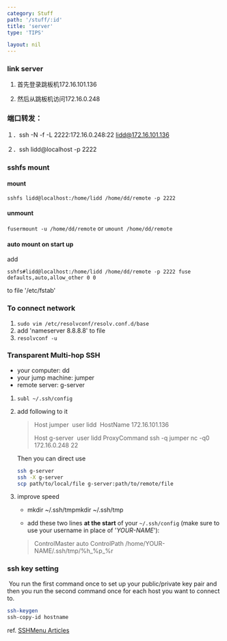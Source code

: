 ```yaml
---
category: Stuff
path: '/stuff/:id'
title: 'server'
type: 'TIPS'

layout: nil
---
```


### link server

1. 首先登录跳板机172.16.101.136

2. 然后从跳板机访问172.16.0.248

### 端口转发：

１．ssh -N -f -L 2222:172.16.0.248:22 lidd@172.16.101.136

２．ssh lidd@localhost -p 2222

### sshfs mount

#### mount

`sshfs lidd@localhost:/home/lidd /home/dd/remote -p 2222`

#### unmount

`fusermount -u /home/dd/remote` or `umount /home/dd/remote`

#### auto mount on start up

add 

`sshfs#lidd@localhost:/home/lidd /home/dd/remote -p 2222 fuse defaults,auto,allow_other 0 0`

 to file '/etc/fstab'

### To connect network

1. ``sudo vim /etc/resolvconf/resolv.conf.d/base``
2. add 'nameserver 8.8.8.8' to file
3. ``resolvconf -u``

### Transparent Multi-hop SSH

- your computer: dd
- your jump machine: jumper
- remote server: g-server

1. `subl ~/.ssh/config`

2. add following to it 

   > Host jumper
   > ​	user lidd
   > ​	HostName 172.16.101.136
   >
   > Host g-server
   > ​	user lidd
   >   	ProxyCommand ssh -q jumper nc -q0 172.16.0.248 22

   Then you can direct use 

   ```bash
   ssh g-server
   ssh -X g-server
   scp path/to/local/file g-server:path/to/remote/file
   ```

3. improve speed 

   * mkdir ~/.ssh/tmpmkdir ~/.ssh/tmp

   * add these two lines **at the start** of your `~/.ssh/config` (make sure to use your username in place of '*YOUR-NAME*'):

   > ControlMaster auto
   > ControlPath   /home/YOUR-NAME/.ssh/tmp/%h_%p_%r

### ssh key setting

​	You run the first command once to set up your public/private key pair and then you run the second command once for each host you want to connect to.

```bash
ssh-keygen
ssh-copy-id hostname
```

ref. [SSHMenu Articles](http://sshmenu.sourceforge.net/articles/)



